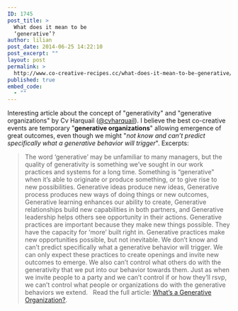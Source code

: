```yaml
---
ID: 1745
post_title: >
  What does it mean to be
  ‘generative’?
author: lilian
post_date: 2014-06-25 14:22:10
post_excerpt: ""
layout: post
permalink: >
  http://www.co-creative-recipes.cc/what-does-it-mean-to-be-generative/
published: true
embed_code:
  - ""
---
```

Interesting article about the concept of "generativity" and "generative organizations" by Cv Harquail ([@cvharquail][1]). I believe the best co-creative events are temporary "**generative organizations**" allowing emergence of great outcomes, even though we might "*not know and can’t predict specifically what a generative behavior will trigger*".<!--more--> Excerpts: 

> The word ‘generative’ may be unfamiliar to many managers, but the quality of generativity is something we’ve sought in our work practices and systems for a long time. Something is “generative” when it’s able to originate or produce something, or to give rise to new possibilities. Generative ideas produce new ideas, Generative process produces new ways of doing things or new outcomes, Generative learning enhances our ability to create, Generative relationships build new capabilities in both partners, and Generative leadership helps others see opportunity in their actions. Generative practices are important because they make new things possible. They have the capacity for ‘more’ built right in. Generative practices make new opportunities possible, but not inevitable. We don’t know and can’t predict specifically what a generative behavior will trigger. We can only expect these practices to create openings and invite new outcomes to emerge. We also can’t control what others do with the generativity that we put into our behavior towards them. Just as when we invite people to a party and we can’t control if or how they’ll rsvp, we can’t control what people or organizations do with the generative behaviors we extend.   Read the full article: [What’s a Generative Organization?][2].

 [1]: https://twitter.com/cvharquail
 [2]: http://authenticorganizations.com/harquail/2013/12/11/whats-a-generative-organization/